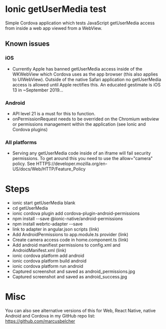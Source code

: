 # Ionic getUserMedia test
Simple Cordova application which tests JavaScript getUserMedia access from inside a web app viewed from a WebView.

## Known issues
### iOS
- Currently Apple has banned getUserMedia access inside of the WKWebView which Cordova uses as the app browser (this also applies to UIWebView). Outside of the native Safari application no getUserMedia access is allowed until Apple rectifies this. An educated gestimate is iOS 13 in ~September 2019...

### Android
- API level 21 is a must for this to function. 
- onPermissionRequest needs to be overrided on the Chromium webview or permissions management within the application (see Ionic and Cordova plugins)

### All platforms
- Serving any getUserMedia code inside of an iframe will fail security permissions. To get around this you need to use the allow="camera" policy. See HTTPS://developer.mozilla.org/en-US/docs/Web/HTTP/Feature_Policy

# Steps
- ionic start getUserMedia blank
- cd getUserMedia
- ionic cordova plugin add cordova-plugin-android-permissions
- npm install --save @ionic-native/android-permissions
- npm install webrtc-adapter --save
- link to adapter in angular.json scripts (link)
- Add AndroidPermissions to app.module.ts provider (link)
- Create camera access code in home.component.ts (link)
- Add android manifiest permissions to config.xml and AndroidManifest.xml (link)
- ionic cordova platform add android
- ionic cordova platform build android
- ionic cordova platform run android
- Captured screenshot and saved as android_permissions.jpg
- Captured screenshot and saved as android_success.jpg

# Misc
You can also see alternative versions of this for Web, React Native, native Android and Cordova in my GitHub repo list: https://github.com/marcusbelcher



